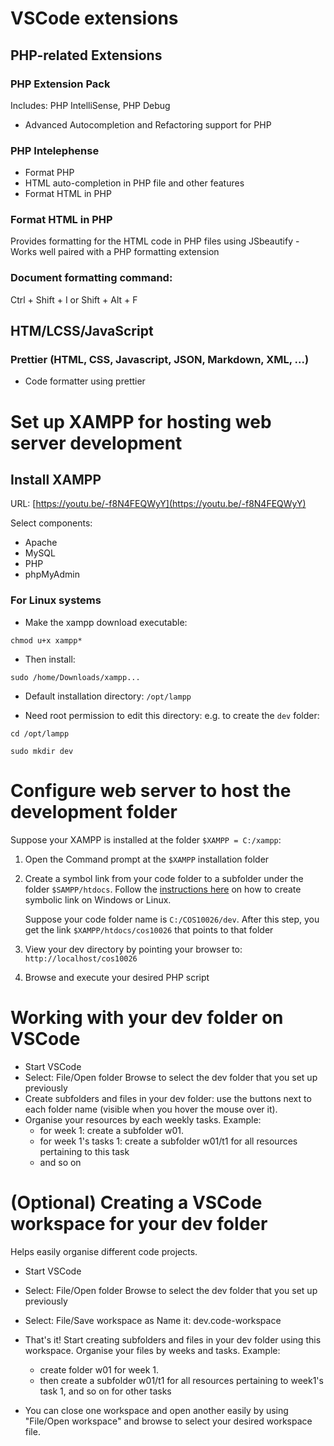 # VSCode extensions
## PHP-related Extensions
### PHP Extension Pack
Includes: PHP IntelliSense, PHP Debug
- Advanced Autocompletion and Refactoring support for PHP

### PHP Intelephense
- Format PHP
- HTML auto-completion in PHP file and other features
- Format HTML in PHP

### Format HTML in PHP
Provides formatting for the HTML code in PHP files using JSbeautify - Works well paired with a PHP formatting extension

### Document formatting command: 
Ctrl + Shift + I or Shift + Alt + F

## HTM/LCSS/JavaScript
### Prettier (HTML, CSS, Javascript, JSON, Markdown, XML, ...)
- Code formatter using prettier 

# Set up XAMPP for hosting web server development

## Install XAMPP

URL: [https://youtu.be/-f8N4FEQWyY](https://youtu.be/-f8N4FEQWyY)

Select components:
- Apache
- MySQL
- PHP
- phpMyAdmin

### For Linux systems

- Make the xampp download executable:

```
chmod u+x xampp*
```

- Then install: 

```
sudo /home/Downloads/xampp...
```

- Default installation directory: `/opt/lampp`

- Need root permission to edit this directory:
e.g. to create the `dev` folder:

```
cd /opt/lampp

sudo mkdir dev
```

# Configure web server to host the development folder

Suppose your XAMPP is installed at the folder `$XAMPP = C:/xampp`:

1. Open the Command prompt at the `$XAMPP` installation folder
2. Create a symbol link from your code folder to a subfolder under the folder `$SAMPP/htdocs`. Follow the [instructions here](https://www.howtogeek.com/16226/complete-guide-to-symbolic-links-symlinks-on-windows-or-linux/) on how to create symbolic link on Windows or Linux. 
   
   Suppose your code folder name is `C:/COS10026/dev`. After this step, you get the link `$XAMPP/htdocs/cos10026` that points to that folder
3. View your dev directory by pointing your browser to: `http://localhost/cos10026`
4. Browse and execute your desired PHP script

# Working with your dev folder on VSCode
- Start VSCode
- Select: File/Open folder
  Browse to select the dev folder that you set up previously
- Create subfolders and files in your dev folder: use the buttons next to each folder name (visible when you hover the mouse over it).
- Organise your resources by each weekly tasks.
Example: 
  - for week 1: create a subfolder w01. 
  - for week 1's tasks 1: create a subfolder w01/t1 for all resources pertaining to this task
  - and so on

# (Optional) Creating a VSCode workspace for your dev folder
Helps easily organise different code projects.

- Start VSCode
- Select: File/Open folder
  Browse to select the dev folder that you set up previously
- Select: File/Save workspace as
  Name it: dev.code-workspace
- That's it! Start creating subfolders and files in your dev folder using this workspace. Organise your files by weeks and tasks.
Example: 
  - create folder w01 for week 1. 
  - then create a subfolder w01/t1 for all resources pertaining to week1's task 1, and so on for other tasks

- You can close one workspace and open another easily by using "File/Open workspace" and browse to select your desired workspace file.

